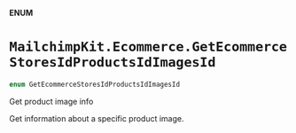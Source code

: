 **ENUM**

# `MailchimpKit.Ecommerce.GetEcommerceStoresIdProductsIdImagesId`

```swift
enum GetEcommerceStoresIdProductsIdImagesId
```

Get product image info

Get information about a specific product image.

